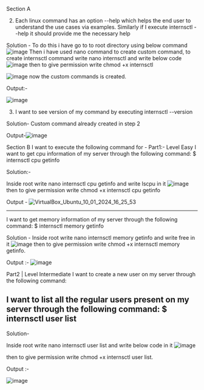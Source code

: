 Section A

2. Each linux command has an option --help which helps the end user to understand the use
cases via examples. Similarly if I execute internsctl --help it should provide me the
necessary help

Solution - To do this i have go to to root directory using below command
![image](https://github.com/varnit836/xenon_round/assets/53986191/94c1ed8e-71cc-4247-b2ab-4fb5ebcf82f0) 
Then i have used nano command to create custom command, to create internsctl command write 
nano internsctl and write below code
![image](https://github.com/varnit836/xenon_round/assets/53986191/6afc0eda-4f3e-40f9-a6cb-503983f8afda)
then to give permission write chmod +x internsctl

![image](https://github.com/varnit836/xenon_round/assets/53986191/13b4ae9c-8c37-44a8-9fbd-63d6aa0a7659)
now the custom commands is created.

Output:-

![image](https://github.com/varnit836/xenon_round/assets/53986191/74047881-0b7e-4c5b-a5ec-efbbd9d4642b)


3. I want to see version of my command by executing
internsctl --version

Solution- 
Custom command already created in step 2


Output-![image](https://github.com/varnit836/xenon_round/assets/53986191/43c9edd7-dbee-4ef0-9f08-9fdfb5d11071)


Section B
I want to execute the following command for -
Part1:-  Level Easy
I want to get cpu information of my server through the following command:
$ internsctl cpu getinfo

Solution:-

Inside root write nano internsctl cpu getinfo and write lscpu in it
![image](https://github.com/varnit836/xenon_round/assets/53986191/01b6c851-1ff6-4872-9bf8-7eaceef50eea)
then to give permission write chmod +x internsctl cpu getinfo

Output - 
![VirtualBox_Ubuntu_10_01_2024_16_25_53](https://github.com/varnit836/xenon_round/assets/53986191/d40866ee-687e-4450-abc8-d04d47145c94)



---
I want to get memory information of my server through the following command:
$ internsctl memory getinfo

Solution - 
Inside root write nano internsctl memory getinfo and write free in it
![image](https://github.com/varnit836/xenon_round/assets/53986191/0a47fd5f-585d-4fcc-aa6c-4218b8378b80)
then to give permission write chmod +x internsctl memory getinfo.

Output :-
![image](https://github.com/varnit836/xenon_round/assets/53986191/daa6ff70-703a-4230-9969-46a0cba32ba2)



Part2 | Level Intermediate
I want to create a new user on my server through the following command:

I want to list all the regular users present on my server through the following command:
$ internsctl user list
---

Solution- 

Inside root write nano internsctl user list and write below code in it
![image](https://github.com/varnit836/xenon_round/assets/53986191/cd57d39a-5c9d-4a47-bfe8-9b743337b8e1)

then to give permission write chmod +x internsctl user list.

Output :-

![image](https://github.com/varnit836/xenon_round/assets/53986191/a1d6554d-946e-4178-9100-00732c752397)

